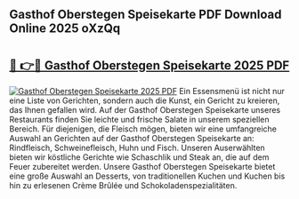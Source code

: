 ## Gasthof Oberstegen Speisekarte PDF Download Online 2025 oXzQq

# <h2><a href="http://gc84z9i.nevu.top/?p=Gasthof+Oberstegen+Speisekarte">🔗 👉🔴 Gasthof Oberstegen Speisekarte 2025 PDF</a></h2>

[![Gasthof Oberstegen Speisekarte 2025 PDF](https://i.imgur.com/dBaPXMq.png)](http://gc84z9i.nevu.top/?p=Gasthof+Oberstegen+Speisekarte)
Ein Essensmenü ist nicht nur eine Liste von Gerichten, sondern auch die Kunst, ein Gericht zu kreieren, das Ihnen gefallen wird. Auf der Gasthof Oberstegen Speisekarte unseres Restaurants finden Sie leichte und frische Salate in unserem speziellen Bereich. Für diejenigen, die Fleisch mögen, bieten wir eine umfangreiche Auswahl an Gerichten auf der Gasthof Oberstegen Speisekarte an: Rindfleisch, Schweinefleisch, Huhn und Fisch. Unseren Auserwählten bieten wir köstliche Gerichte wie Schaschlik und Steak an, die auf dem Feuer zubereitet werden. Unsere Gasthof Oberstegen Speisekarte bietet eine große Auswahl an Desserts, von traditionellen Kuchen und Kuchen bis hin zu erlesenen Crème Brûlée und Schokoladenspezialitäten.
